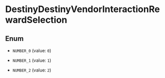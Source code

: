 
# DestinyDestinyVendorInteractionRewardSelection

## Enum


* `NUMBER_0` (value: `0`)

* `NUMBER_1` (value: `1`)

* `NUMBER_2` (value: `2`)



